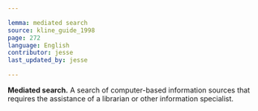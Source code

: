 ```yaml
---

lemma: mediated search
source: kline_guide_1998
page: 272
language: English
contributor: jesse
last_updated_by: jesse

---
```

**Mediated search.** A search of computer-based information sources that requires the assistance of a librarian or other information specialist.
